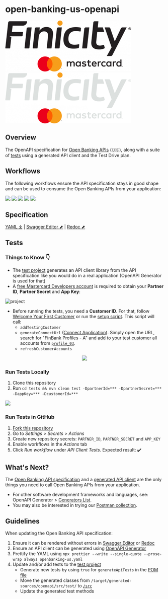 # open-banking-us-openapi
[![](./res/logo.png)](https://developer.mastercard.com/product/open-banking/#gh-light-mode-only)
[![](./res/logo-dark.png)](https://developer.mastercard.com/product/open-banking/#gh-dark-mode-only)

## Overview

The OpenAPI specification for [Open Banking APIs](https://developer.mastercard.com/open-banking-us/documentation) (🇺🇸), along with a suite of [tests](./tests/src/test/java/com/mastercard/openbanking/client/api) using a generated API client and the Test Drive plan.

## Workflows

The following workflows ensure the API specification stays in good shape and can be used to consume the Open Banking APIs from your application:

[![](https://github.com/Mastercard/open-banking-us-openapi/actions/workflows/prettier.yml/badge.svg)](https://github.com/Mastercard/open-banking-us-openapi/actions/workflows/prettier.yml)
[![](https://github.com/Mastercard/open-banking-us-openapi/actions/workflows/swagger-editor.yml/badge.svg)](https://github.com/Mastercard/open-banking-us-openapi/actions/workflows/swagger-editor.yml)
[![](https://github.com/Mastercard/open-banking-us-openapi/actions/workflows/redoc.yml/badge.svg)](https://github.com/Mastercard/open-banking-us-openapi/actions/workflows/redoc.yml)
[![](https://github.com/Mastercard/open-banking-us-openapi/actions/workflows/openapi-generator.yml/badge.svg)](https://github.com/Mastercard/open-banking-us-openapi/actions/workflows/openapi-generator.yml)
[![](https://github.com/Mastercard/open-banking-us-openapi/actions/workflows/tests.yml/badge.svg)](https://github.com/Mastercard/open-banking-us-openapi/actions/workflows/tests.yml)

## Specification
[YAML ⤓](./openbanking-us.yaml) | [Swagger Editor ⬈](https://editor.swagger.io/?url=https%3A%2F%2Fraw.githubusercontent.com%2FMastercard%2Fopen-banking-us-openapi%2Fmain%2Fopenbanking-us.yaml) | [Redoc ⬈](https://redocly.github.io/redoc/?url=https://raw.githubusercontent.com/Mastercard/open-banking-us-openapi/main/openbanking-us.yaml&nocors)

## Tests
### Things to Know :point_down:

* The [test project](./tests) generates an API client library from the API specification like you would do in a real application (OpenAPI Generator is used for that)
* A [free Mastercard Developers account](https://developer.mastercard.com/product/open-banking) is required to obtain your **Partner ID**, **Partner Secret** and **App Key**:

![project](https://github.com/Mastercard/open-banking-us-openapi/assets/147383171/46c787a3-142f-4843-8944-916a8d9e884e)

* Before running the tests, you need a **Customer ID**. For that, follow [Welcome Your First Customer](https://mstr.cd/3Z5de0Q) or run the [setup script](./bin/). This script will call:
  * `addTestingCustomer`
  * `generateConnectUrl` ([Connect Application](https://developer.mastercard.com/open-banking-us/documentation/connect/)). Simply open the URL, search for "FinBank Profiles - A" and add to your test customer all accounts from [`profile_03`](https://developer.mastercard.com/open-banking-us/documentation/test-the-apis/#bank-account-profiles).
  * `refreshCustomerAccounts`

<p align="center">
<img src="https://github.com/Mastercard/open-banking-us-openapi/assets/13854193/11235128-67d8-47a6-8b1b-c93e35e590da.gif" width="300px"/>
</p>


### Run Tests Locally

1. Clone this repository
2. Run `cd tests && mvn clean test -DpartnerId=*** -DpartnerSecret=*** -DappKey=*** -DcustomerId=***`

![](https://user-images.githubusercontent.com/3964455/194875163-af06b1a2-f2a2-44fe-a62e-73eb8fa78b35.gif)

### Run Tests in GitHub

1. [Fork this repository](https://github.com/Mastercard/open-banking-us-openapi/fork)
2. Go to _Settings_ > _Secrets_ > _Actions_
3. Create new repository secrets: `PARTNER_ID`, `PARTNER_SECRET` and `APP_KEY`
4. Enable workflows in the _Actions_ tab
5. Click _Run workflow_ under _API Client Tests_. Expected result: :heavy_check_mark:

## What's Next?

The [Open Banking API specification](./openbanking-us.yaml) and a [generated API client](./tests) are the only things you need to call Open Banking APIs from your application. 

* For other software development frameworks and languages, see: OpenAPI Generator > [Generators List](https://openapi-generator.tech/docs/generators).
* You may also be interested in trying our [Postman collection](https://github.com/Mastercard/open-banking-us-postman).

## Guidelines

When updating the Open Banking API specification:
1. Ensure it can be rendered without errors in [Swagger Editor](https://editor.swagger.io/?url=https%3A%2F%2Fraw.githubusercontent.com%2FMastercard%2Fopen-banking-us-openapi%2Fmain%2Fopenbanking-us.yaml) or [Redoc](https://redocly.github.io/redoc/?url=https://raw.githubusercontent.com/Mastercard/open-banking-us-openapi/main/openbanking-us.yaml&nocors)
2. Ensure an API client can be generated using [OpenAPI Generator](https://openapi-generator.tech/)
3. Prettify the YAML using `npx prettier --write --single-quote --prose-wrap always openbanking-us.yaml`
4. Update and/or add tests to the [test project](./tests)
   * Generate new tests by using `true` for `generateApiTests` in the [POM file](./tests/pom.xml)
   * Move the generated classes from `/target/generated-sources/openapi/src/test/` to [`/src`](./tests/src/test/java/com/mastercard/openbanking/client/api)
   * Update the generated test methods
